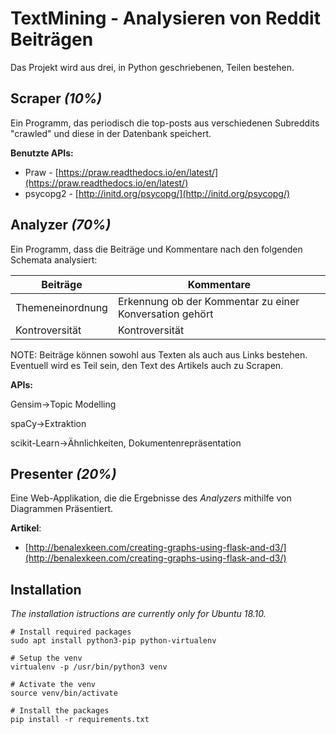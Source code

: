 # TextMining - Analysieren von Reddit Beiträgen

Das Projekt wird aus drei, in Python geschriebenen, Teilen bestehen.

## Scraper *(10%)*

Ein Programm, das periodisch die top-posts aus verschiedenen Subreddits "crawled" und diese in der Datenbank speichert.

**Benutzte APIs:**

- Praw - [https://praw.readthedocs.io/en/latest/](https://praw.readthedocs.io/en/latest/)
- psycopg2 - [http://initd.org/psycopg/](http://initd.org/psycopg/)

## Analyzer *(70%)*

Ein Programm, dass die Beiträge und Kommentare nach den folgenden Schemata analysiert:

|Beiträge|Kommentare|
|---|---|
|Themeneinordnung|Erkennung ob der Kommentar zu einer Konversation gehört|
|Kontroversität|Kontroversität|

NOTE: Beiträge können sowohl aus Texten als auch aus Links bestehen. Eventuell wird es Teil sein, den Text des Artikels auch zu Scrapen.

**APIs:**

Gensim→Topic Modelling

spaCy→Extraktion

scikit-Learn→Ähnlichkeiten, Dokumentenrepräsentation

## Presenter *(20%)*

Eine Web-Applikation, die die Ergebnisse des *Analyzers* mithilfe von Diagrammen Präsentiert.

**Artikel**:

- [http://benalexkeen.com/creating-graphs-using-flask-and-d3/](http://benalexkeen.com/creating-graphs-using-flask-and-d3/)

## Installation

_The installation istructions are currently only for Ubuntu 18.10._

```
# Install required packages
sudo apt install python3-pip python-virtualenv

# Setup the venv
virtualenv -p /usr/bin/python3 venv

# Activate the venv
source venv/bin/activate

# Install the packages
pip install -r requirements.txt
```
